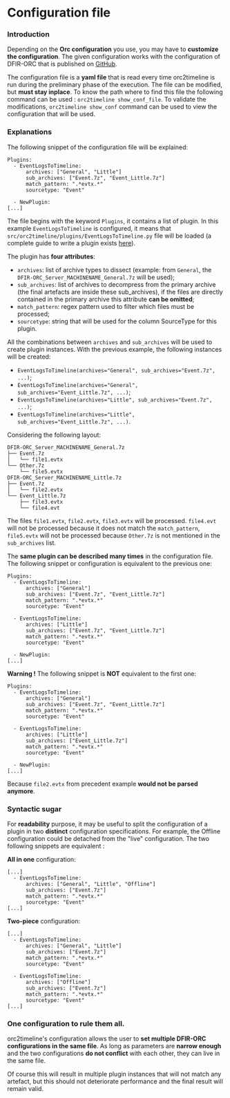 # Configuration file

### Introduction

Depending on the **Orc configuration** you use, you may have to **customize the configuration**. The given configuration works with the configuration of DFIR-ORC that is published on [GitHub](https://github.com/DFIR-ORC/dfir-orc-config).

The configuration file is a **yaml file** that is read every time orc2timeline is run during the preliminary phase of the execution. The file can be modified, but **must stay inplace**. To know the path where to find this file the following command can be used : `orc2timeline show_conf_file`. To validate the modifications, `orc2timeline show_conf` command can be used to view the configuration that will be used.

### Explanations

The following snippet of the configuration file will be explained:
```
Plugins:
  - EventLogsToTimeline:
      archives: ["General", "Little"]
      sub_archives: ["Event.7z", "Event_Little.7z"]
      match_pattern: ".*evtx.*"
      sourcetype: "Event"

  - NewPlugin:
[...]
```

The file begins with the keyword `Plugins`, it contains a list of plugin. In this example `EventLogsToTimeline` is configured, it means that `src/orc2timeline/plugins/EventLogsToTimeline.py` file will be loaded (a complete guide to write a plugin exists [here](6_Develop_your_own_plugin.md)).

The plugin has **four attributes**:
  - `archives`: list of archive types to dissect (example: from `General`, the `DFIR-ORC_Server_MACHINENAME_General.7z` will be used);
  - `sub_archives`: list of archives to decompress from the primary archive (the final artefacts are inside these sub\_archives), if the files are directly contained in the primary archive this attribute **can be omitted**;
  - `match_pattern`: regex pattern used to filter which files must be processed;
  - `sourcetype`: string that will be used for the column SourceType for this plugin.

All the combinations between `archives` and `sub_archives` will be used to create plugin instances. With the previous example, the following instances will be created:
  - `EventLogsToTimeline(archives="General", sub_archives="Event.7z", ...)`;
  - `EventLogsToTimeline(archives="General", sub_archives="Event_Little.7z", ...)`;
  - `EventLogsToTimeline(archives="Little", sub_archives="Event.7z", ...)`;
  - `EventLogsToTimeline(archives="Little", sub_archives="Event_Little.7z", ...)`.

Considering the following layout:

```
DFIR-ORC_Server_MACHINENAME_General.7z
├── Event.7z
│   └── file1.evtx
└── Other.7z
    └── file5.evtx
DFIR-ORC_Server_MACHINENAME_Little.7z
├── Event.7z
│   └── file2.evtx
└── Event_Little.7z
    ├── file3.evtx
    └── file4.evt
```

The files `file1.evtx`, `file2.evtx`, `file3.evtx` will be processed. `file4.evt` will not be processed because it does not match the `match_pattern`, `file5.evtx` will not be processed because `Other.7z` is not mentioned in the `sub_archives` list.

The **same plugin can be described many times** in the configuration file. The following snippet or configuration is equivalent to the previous one:
```
Plugins:
  - EventLogsToTimeline:
      archives: ["General"]
      sub_archives: ["Event.7z", "Event_Little.7z"]
      match_pattern: ".*evtx.*"
      sourcetype: "Event"

  - EventLogsToTimeline:
      archives: ["Little"]
      sub_archives: ["Event.7z", "Event_Little.7z"]
      match_pattern: ".*evtx.*"
      sourcetype: "Event"

  - NewPlugin:
[...]
```

**Warning !** The following snippet is **NOT** equivalent to the first one:
```
Plugins:
  - EventLogsToTimeline:
      archives: ["General"]
      sub_archives: ["Event.7z", "Event_Little.7z"]
      match_pattern: ".*evtx.*"
      sourcetype: "Event"

  - EventLogsToTimeline:
      archives: ["Little"]
      sub_archives: ["Event_Little.7z"]
      match_pattern: ".*evtx.*"
      sourcetype: "Event"

  - NewPlugin:
[...]
```

Because `file2.evtx` from precedent example **would not be parsed anymore**.

### Syntactic sugar

For **readability** purpose, it may be useful to split the configuration of a plugin in two **distinct** configuration specifications. For example, the Offline configuration could be detached from the "live" configuration. The two following snippets are equivalent :

**All in one** configuration:
```
[...]
  - EventLogsToTimeline:
      archives: ["General", "Little", "Offline"]
      sub_archives: ["Event.7z"]
      match_pattern: ".*evtx.*"
      sourcetype: "Event"
[...]
```

**Two-piece** configuration:
```
[...]
  - EventLogsToTimeline:
      archives: ["General", "Little"]
      sub_archives: ["Event.7z"]
      match_pattern: ".*evtx.*"
      sourcetype: "Event"

  - EventLogsToTimeline:
      archives: ["Offline"]
      sub_archives: ["Event.7z"]
      match_pattern: ".*evtx.*"
      sourcetype: "Event"
[...]
```

### One configuration to rule them all.

orc2timeline's configuration allows the user to **set multiple DFIR-ORC configurations in the same file**. As long as parameters are **narrow enough** and the two configurations **do not conflict** with each other, they can live in the same file.

Of course this will result in multiple plugin instances that will not match any artefact, but this should not deteriorate performance and the final result will remain valid.

